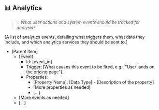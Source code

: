 ## 📊 Analytics
> 💡 *What user actions and system events should be tracked for analysis?*

[A list of analytics events, detailing what triggers them, what data they include, and which analytics services they should be sent to.]

- [Parent Item]
  - [Event]
    - Id: [event_id]
    - Trigger: [What causes this event to be fired, e.g., "User lands on the pricing page"].
    - Properties:
      - [Property Name]: [Data Type] - [Description of the property]
      - [More properties as needed]
      - [...]
  - [More events as needed]
  - [...]
